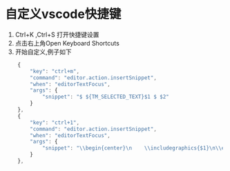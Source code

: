 # 自定义vscode快捷键
1. Ctrl+K ,Ctrl+S 打开快捷键设置
2. 点击右上角Open Keyboard Shortcuts
3. 开始自定义,例子如下
```js
    {
        "key": "ctrl+m",
        "command": "editor.action.insertSnippet",
        "when": "editorTextFocus",
        "args": {
            "snippet": "$ ${TM_SELECTED_TEXT}$1 $ $2" 
        }
    },
    {
        "key": "ctrl+1",
        "command": "editor.action.insertSnippet",
        "when": "editorTextFocus",
        "args": {
            "snippet": "\\begin{center}\n    \\includegraphics{$1}\n\\end{center}$2" 
        }
    },
``` 